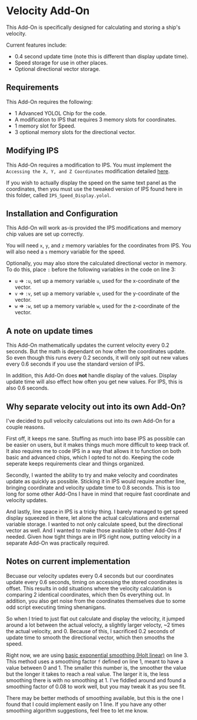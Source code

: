 # Velocity Add-On

This Add-On is specifically designed for calculating and storing a ship's velocity.

Current features include:

- 0.4 second update time (note this is different than display update time).
- Speed storage for use in other places.
- Optional directional vector storage.

## Requirements

This Add-On requires the following:

- 1 Advanced YOLOL Chip for the code.
- A modification to IPS that requires 3 memory slots for coordinates.
- 1 memory slot for Speed.
- 3 optional memory slots for the directional vector.

## Modifying IPS

This Add-On requires a modification to IPS. You must implement the `Accessing the X, Y, and Z Coordinates` modification detailed [here](https://github.com/Tmktahu/IPS/tree/main/Add-Ons).

If you wish to actually display the speed on the same text panel as the coordinates, then you must use the tweaked version of IPS found here in this folder, called `IPS_Speed_Display.yolol`.

## Installation and Configuration

This Add-On will work as-is provided the IPS modifications and memory chip values are set up correctly.

You will need `x`, `y`, and `z` memory variables for the coordinates from IPS. You will also need a `s` memory variable for the speed.

Optionally, you may also store the calculated directional vector in memory. To do this, place `:` before the following variables in the code on line 3:

- `u` => `:u`, set up a memory variable `u`, used for the x-coordinate of the vector.
- `v` => `:v`, set up a memory variable `v`, used for the y-coordinate of the vector.
- `w` => `:w`, set up a memory variable `w`, used for the z-coordinate of the vector.

## A note on update times

This Add-On mathematically updates the current velocity every 0.2 seconds. But the math is dependant on how often the coordinates update. So even though this runs every 0.2 seconds, it will only spit out new values every 0.6 seconds if you use the standard version of IPS.

In addition, this Add-On does **not** handle display of the values. Display update time will also effect how often you get new values. For IPS, this is also 0.6 seconds.

## Why separate velocity out into its own Add-On?

I've decided to pull velocity calculations out into its own Add-On for a couple reasons.

First off, it keeps me sane. Stuffing as much into base IPS as possible can be easier on users, but it makes things much more difficult to keep track of. It also requires me to code IPS in a way that allows it to function on both basic and advanced chips, which I opted to not do. Keeping the code seperate keeps requirements clear and things organized.

Secondly, I wanted the ability to try and make velocity and coordinates update as quickly as possible. Sticking it in IPS would require another line, bringing coordinate and velocity update time to 0.8 seconds. This is too long for some other Add-Ons I have in mind that require fast coordinate and velocity updates.

And lastly, line space in IPS is a tricky thing. I barely managed to get speed display squeezed in there, let alone the actual calculations and external variable storage. I wanted to not only calculate speed, but the directional vector as well. And I wanted to make those available to other Add-Ons if needed. Given how tight things are in IPS right now, putting velocity in a separate Add-On was practically required.

## Notes on current implementation

Becuase our velocity updates every 0.4 seconds but our coordinates update every 0.6 seconds, timing on accessing the stored coordinates is offset. This results in odd situations where the velocity calculation is comparing 2 identical coordinates, which then 0s everything out. In addition, you also get noise from the coordinates themselves due to some odd script executing timing shenanigans.

So when I tried to just flat out calculate and display the velocity, it jumped around a lot between the actual velocty, a slightly larger velocty, ~2 times the actual velocity, and 0. Because of this, I sacrificed 0.2 seconds of update time to smooth the directional vector, which then smooths the speed.

Right now, we are using [basic exponential smoothing (Holt linear)](https://en.wikipedia.org/wiki/Exponential_smoothing%23Basic_%28simple%29_exponential_smoothing_%28Holt_linear%29) on line 3. This method uses a smoothing factor `f` defined on line 1, meant to have a value between 0 and 1. The smaller this number is, the smoother the value but the longer it takes to reach a real value. The larger it is, the less smoothing there is with no smoothing at 1. I've fiddled around and found a smoothing factor of 0.08 to work well, but you may tweak it as you see fit.

There may be better methods of smoothing available, but this is the one I found that I could implement easily on 1 line. If you have any other smoothing algorithm suggestions, feel free to let me know.
